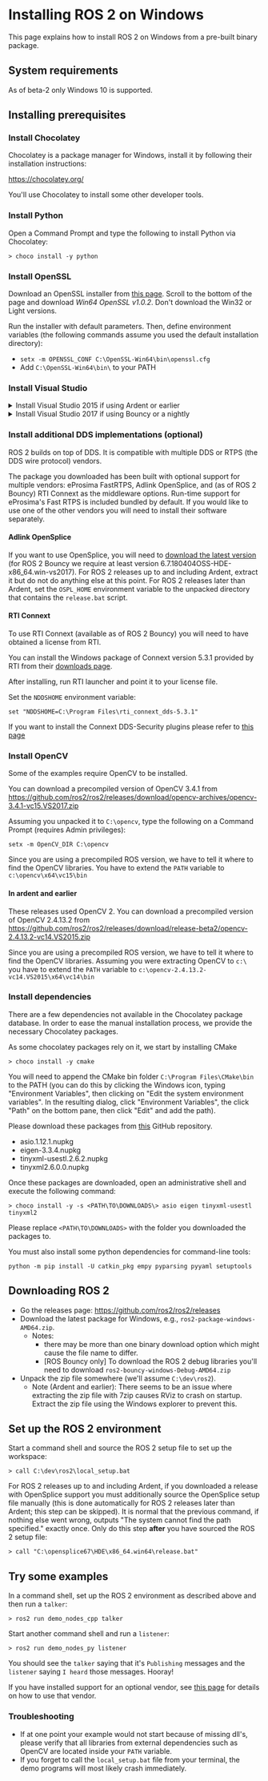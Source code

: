 # Installing ROS 2 on Windows

This page explains how to install ROS 2 on Windows from a pre-built binary package.

## System requirements
As of beta-2 only Windows 10 is supported.

## Installing prerequisites

### Install Chocolatey

Chocolatey is a package manager for Windows, install it by following their installation instructions:

https://chocolatey.org/

You'll use Chocolatey to install some other developer tools.

### Install Python

Open a Command Prompt and type the following to install Python via Chocolatey:

```
> choco install -y python
```

### Install OpenSSL

Download an OpenSSL installer from [this page](https://slproweb.com/products/Win32OpenSSL.html). Scroll to the bottom of the page and download *Win64 OpenSSL v1.0.2*. Don't download the Win32 or Light versions.

Run the installer with default parameters. Then, define environment variables (the following commands assume you used the default installation directory):

- `setx -m OPENSSL_CONF C:\OpenSSL-Win64\bin\openssl.cfg`
- Add `C:\OpenSSL-Win64\bin\` to your PATH

### Install Visual Studio
<details>
<summary>Install Visual Studio 2015 if using Ardent or earlier</summary>

If you already have a paid version of Visual Studio 2015 (Professional, Enterprise), skip this step.

Microsoft provides a free of charge version of Visual Studio 2015, named Community, which can be used to build applications that use ROS 2:

https://www.visualstudio.com/vs/older-downloads/

Make sure that the Visual C++ features are installed. First choose 'Custom installation':

![Custom installation](http://i.imgur.com/tUcOMOA.png)

Next check Visual C++:

![Visual C++](http://i.imgur.com/yWVEUkm.png)

Ensure that the correct features will be installed:

![Summary](http://i.imgur.com/VxdbA7G.png)
</details>

<details>
<summary>Install Visual Studio 2017 if using Bouncy or a nightly</summary>

If you already have a paid version of Visual Studio 2017 (Professional, Enterprise), skip this step.

:warning: Visual Studio 2017 v15.8 seems to have a compiler bug preventing from building some ROS 2 packages. Please try installing an older version of Visual Studio 2017.

Microsoft provides a free of charge version of Visual Studio 2017, named Community, which can be used to build applications that use ROS 2:

https://visualstudio.microsoft.com/downloads/

Make sure that the Visual C++ features are installed.
An easy way to make sure they're installed is to select the `Desktop development with C++` workflow during the install.

![Desktop development With C++](https://i.imgur.com/2h0IxCk.png)

</details>

### Install additional DDS implementations (optional)

ROS 2 builds on top of DDS.
It is compatible with multiple DDS or RTPS (the DDS wire protocol) vendors.

The package you downloaded has been built with optional support for multiple vendors: eProsima FastRTPS, Adlink OpenSplice, and (as of ROS 2 Bouncy) RTI Connext as the middleware options.
Run-time support for eProsima's Fast RTPS is included bundled by default.
If you would like to use one of the other vendors you will need to install their software separately.

#### Adlink OpenSplice

If you want to use OpenSplice, you will need to [download the latest version](https://github.com/ADLINK-IST/opensplice/releases) (for ROS 2 Bouncy we require at least version 6.7.180404OSS-HDE-x86_64.win-vs2017).
For ROS 2 releases up to and including Ardent, extract it but do not do anything else at this point.
For ROS 2 releases later than Ardent, set the `OSPL_HOME` environment variable to the unpacked directory that contains the `release.bat` script.

#### RTI Connext

To use RTI Connext (available as of ROS 2 Bouncy) you will need to have obtained a license from RTI.

You can install the Windows package of Connext version 5.3.1 provided by RTI from their [downloads page](https://www.rti.com/downloads).

After installing, run RTI launcher and point it to your license file.

Set the `NDDSHOME` environment variable:

```
set "NDDSHOME=C:\Program Files\rti_connext_dds-5.3.1"
```

If you want to install the Connext DDS-Security plugins please refer to [this page](https://github.com/ros2/ros2/wiki/Install-Connext-Security-Plugins)

### Install OpenCV

Some of the examples require OpenCV to be installed.

You can download a precompiled version of OpenCV 3.4.1 from https://github.com/ros2/ros2/releases/download/opencv-archives/opencv-3.4.1-vc15.VS2017.zip

Assuming you unpacked it to `C:\opencv`, type the following on a Command Prompt (requires Admin privileges):

```
setx -m OpenCV_DIR C:\opencv
```

Since you are using a precompiled ROS version, we have to tell it where to find the OpenCV libraries. You have to extend the `PATH` variable to `c:\opencv\x64\vc15\bin`

#### In ardent and earlier

These releases used OpenCV 2. You can download a precompiled version of OpenCV 2.4.13.2 from https://github.com/ros2/ros2/releases/download/release-beta2/opencv-2.4.13.2-vc14.VS2015.zip

Since you are using a precompiled ROS version, we have to tell it where to find the OpenCV libraries. Assuming you were extracting OpenCV to `c:\` you have to extend the `PATH` variable to `c:\opencv-2.4.13.2-vc14.VS2015\x64\vc14\bin`

### Install dependencies
There are a few dependencies not available in the Chocolatey package database. In order to ease the manual installation process, we provide the necessary Chocolatey packages.

As some chocolatey packages rely on it, we start by installing CMake

```
> choco install -y cmake
```

You will need to append the CMake bin folder `C:\Program Files\CMake\bin` to the PATH (you can do this by clicking the Windows icon, typing "Environment Variables", then clicking on "Edit the system environment variables".
In the resulting dialog, click "Environment Variables", the click "Path" on the bottom pane, then click "Edit" and add the path).

Please download these packages from [this](https://github.com/ros2/choco-packages/releases/latest) GitHub repository. 
 * asio.1.12.1.nupkg
 * eigen-3.3.4.nupkg
 * tinyxml-usestl.2.6.2.nupkg
 * tinyxml2.6.0.0.nupkg

Once these packages are downloaded, open an administrative shell and execute the following command:

```
> choco install -y -s <PATH\TO\DOWNLOADS\> asio eigen tinyxml-usestl tinyxml2
```

Please replace `<PATH\TO\DOWNLOADS>` with the folder you downloaded the packages to.

You must also install some python dependencies for command-line tools:

```
python -m pip install -U catkin_pkg empy pyparsing pyyaml setuptools
```
 
## Downloading ROS 2

* Go the releases page: https://github.com/ros2/ros2/releases
* Download the latest package for Windows, e.g., `ros2-package-windows-AMD64.zip`.
  * Notes:
    * there may be more than one binary download option which might cause the file name to differ.
    * [ROS Bouncy only] To download the ROS 2 debug libraries you'll need to download `ros2-bouncy-windows-Debug-AMD64.zip`
* Unpack the zip file somewhere (we'll assume `C:\dev\ros2`).
  * Note (Ardent and earlier): There seems to be an issue where extracting the zip file with 7zip causes RViz to crash on startup. Extract the zip file using the Windows explorer to prevent this.

## Set up the ROS 2 environment

Start a command shell and source the ROS 2 setup file to set up the workspace:

```
> call C:\dev\ros2\local_setup.bat
```

For ROS 2 releases up to and including Ardent, if you downloaded a release with OpenSplice support you must additionally source the OpenSplice setup file manually (this is done automatically for ROS 2 releases later than Ardent; this step can be skipped).
It is normal that the previous command, if nothing else went wrong, outputs "The system cannot find the path specified." exactly once.
Only do this step **after** you have sourced the ROS 2 setup file:

```
> call "C:\opensplice67\HDE\x86_64.win64\release.bat"
```

## Try some examples

In a command shell, set up the ROS 2 environment as described above and then run a `talker`:

```
> ros2 run demo_nodes_cpp talker
```

Start another command shell and run a `listener`:

```
> ros2 run demo_nodes_py listener
```

You should see the `talker` saying that it's `Publishing` messages and the `listener` saying `I heard` those messages.
Hooray!

If you have installed support for an optional vendor, see [this page](https://github.com/ros2/ros2/wiki/Working-with-multiple-RMW-implementations) for details on how to use that vendor.

### Troubleshooting
* If at one point your example would not start because of missing dll's, please verify that all libraries from external dependencies such as OpenCV are located inside your `PATH` variable.
* If you forget to call the `local_setup.bat` file from your terminal, the demo programs will most likely crash immediately.

